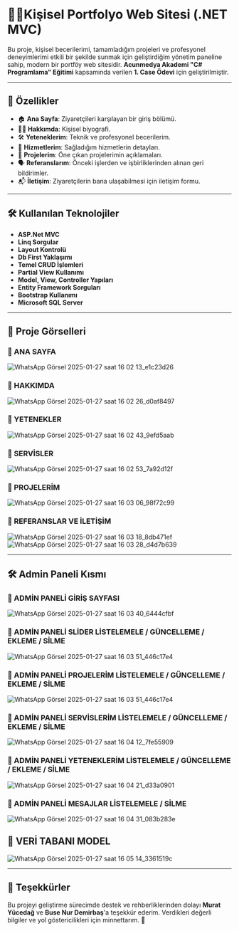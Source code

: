 # 🧑‍💻Kişisel Portfolyo Web Sitesi (.NET MVC)

Bu proje, kişisel becerilerimi, tamamladığım projeleri ve profesyonel deneyimlerimi etkili bir şekilde sunmak için geliştirdiğim yönetim paneline sahip, modern bir portföy web sitesidir.
**Acunmedya Akademi "C# Programlama" Eğitimi** kapsamında verilen **1. Case Ödevi** için geliştirilmiştir.

---

## 🚀 Özellikler

- 🏠 **Ana Sayfa**: Ziyaretçileri karşılayan bir giriş bölümü.
- 🧑‍🎓 **Hakkımda**: Kişisel biyografi.
- 🛠️ **Yeteneklerim**: Teknik ve profesyonel becerilerim.
- 💼 **Hizmetlerim**: Sağladığım hizmetlerin detayları.
- 📂 **Projelerim**: Öne çıkan projelerimin açıklamaları.
- 🗣️ **Referanslarım**: Önceki işlerden ve işbirliklerinden alınan geri bildirimler.
- 📬 **İletişim**: Ziyaretçilerin bana ulaşabilmesi için iletişim formu.

---

## 🛠️ Kullanılan Teknolojiler

- **ASP.Net MVC**
- **Linq Sorgular**
- **Layout Kontrolü**
- **Db First Yaklaşımı**
- **Temel CRUD İşlemleri**
- **Partial View Kullanımı**
- **Model, View, Controller Yapıları**
- **Entity Framework Sorguları**
- **Bootstrap Kullanımı**
- **Microsoft SQL Server**

---

## 📸 Proje Görselleri

### 🌟 ANA SAYFA  
![WhatsApp Görsel 2025-01-27 saat 16 02 13_e1c23d26](https://github.com/user-attachments/assets/55aa732a-2bf3-438a-b451-ff4774c4bcec)


### 🌟 HAKKIMDA   
![WhatsApp Görsel 2025-01-27 saat 16 02 26_d0af8497](https://github.com/user-attachments/assets/31e9a947-8744-466c-87b1-ed5a9166978e)


### 🌟 YETENEKLER   
![WhatsApp Görsel 2025-01-27 saat 16 02 43_9efd5aab](https://github.com/user-attachments/assets/d8b0042b-b1ee-43aa-89e9-23a1386ca7c8)


### 🌟 SERVİSLER   
![WhatsApp Görsel 2025-01-27 saat 16 02 53_7a92d12f](https://github.com/user-attachments/assets/8520ade6-e661-44c8-97fc-f3a6d8a51ce3)
 

### 🌟 PROJELERİM   
![WhatsApp Görsel 2025-01-27 saat 16 03 06_98f72c99](https://github.com/user-attachments/assets/98c8e497-a78e-4723-b91c-4a0998070a0f)


### 🌟 REFERANSLAR VE İLETİŞİM   
![WhatsApp Görsel 2025-01-27 saat 16 03 18_8db471ef](https://github.com/user-attachments/assets/75ba6df3-3cba-44d6-bab5-a42fecbb07ca)
![WhatsApp Görsel 2025-01-27 saat 16 03 28_d4d7b639](https://github.com/user-attachments/assets/cb92d57d-c010-4970-8861-b95504fe3c88)


---

## 🛠️ Admin Paneli Kısmı

### 🌟 ADMİN PANELİ GİRİŞ SAYFASI
![WhatsApp Görsel 2025-01-27 saat 16 03 40_6444cfbf](https://github.com/user-attachments/assets/0d8f068b-8cda-4675-a9a7-2807db495135)


### 🌟 ADMİN PANELİ SLİDER LİSTELEMELE / GÜNCELLEME / EKLEME / SİLME
![WhatsApp Görsel 2025-01-27 saat 16 03 51_446c17e4](https://github.com/user-attachments/assets/e51ddbe7-b798-486d-bd35-e3d49efd6cdd)

### 🌟 ADMİN PANELİ PROJELERİM LİSTELEMELE / GÜNCELLEME / EKLEME / SİLME
![WhatsApp Görsel 2025-01-27 saat 16 03 51_446c17e4](https://github.com/user-attachments/assets/e51ddbe7-b798-486d-bd35-e3d49efd6cdd)

### 🌟 ADMİN PANELİ SERVİSLERİM LİSTELEMELE / GÜNCELLEME / EKLEME / SİLME
![WhatsApp Görsel 2025-01-27 saat 16 04 12_7fe55909](https://github.com/user-attachments/assets/d65efc75-0ae4-420a-94f4-5230f088ce9d)

### 🌟 ADMİN PANELİ YETENEKLERİM LİSTELEMELE / GÜNCELLEME / EKLEME / SİLME
![WhatsApp Görsel 2025-01-27 saat 16 04 21_d33a0901](https://github.com/user-attachments/assets/0c4dd1b5-369b-4718-85f9-d5b536f27d53)

### 🌟 ADMİN PANELİ MESAJLAR LİSTELEMELE / SİLME
![WhatsApp Görsel 2025-01-27 saat 16 04 31_083b283e](https://github.com/user-attachments/assets/56a4d131-ff8d-4111-8d46-bf4a7cb148b4)


## 📝 VERİ TABANI MODEL
![WhatsApp Görsel 2025-01-27 saat 16 05 14_3361519c](https://github.com/user-attachments/assets/334e8d13-6a27-4c13-a5a4-204f9fc973c1)

---

## 🎉 Teşekkürler

Bu projeyi geliştirme sürecimde destek ve rehberliklerinden dolayı **Murat Yücedağ** ve **Buse Nur Demirbaş**'a teşekkür ederim. Verdikleri değerli bilgiler ve yol göstericilikleri için minnettarım. 🙏  
